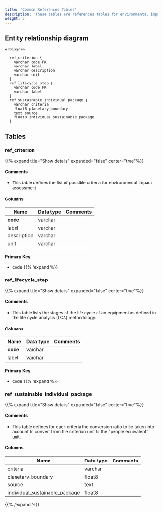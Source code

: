```yaml
---
title: 'Common References Tables'
description: 'These tables are references tables for environmental impact assessment : list of the stages of the life cycle, list of possible criteria in G4IT and table to convert to the "people equivalent" unit.'
weight: 5
---
```

## Entity relationship diagram 

```mermaid
erDiagram 

  ref_criterion {
    varchar code PK
    varchar label
    varchar description
    varchar unit
  }
  ref_lifecycle_step {
    varchar code PK
    varchar label
  }
  ref_sustainable_individual_package {
    varchar criteria
    float8 planetary_boundary
    text source
    float8 individual_sustainable_package
  }
``` 

## Tables 

### ref_criterion 

{{% expand title="Show details" expanded="false" center="true"%}} 

#### Comments 

 - This table defines the list of possible criteria for environmental impact assessment 

#### Columns 

|Name|Data type|Comments|
|---|---|---|
|**code**|varchar||
|label|varchar||
|description|varchar||
|unit|varchar||

#### Primary Key 

 - code
{{% /expand %}}
### ref_lifecycle_step 

{{% expand title="Show details" expanded="false" center="true"%}} 

#### Comments 

 - This table lists the stages of the life cycle of an equipment as defined in the life cycle analysis (LCA) methodology. 

#### Columns 

|Name|Data type|Comments|
|---|---|---|
|**code**|varchar||
|label|varchar||

#### Primary Key 

 - code
{{% /expand %}}
### ref_sustainable_individual_package 

{{% expand title="Show details" expanded="false" center="true"%}} 

#### Comments 

 - This table defines for each criteria the conversion ratio to be taken into account to convert from the criterion unit to the "people equivalent" unit. 

#### Columns 

|Name|Data type|Comments|
|---|---|---|
|criteria|varchar||
|planetary_boundary|float8||
|source|text||
|individual_sustainable_package|float8||

{{% /expand %}}

